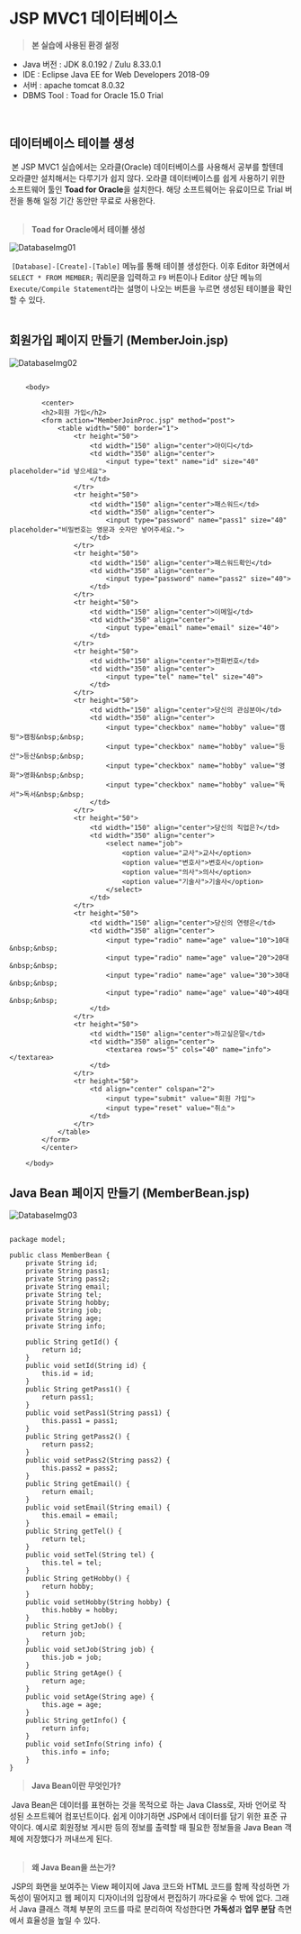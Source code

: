 # JSP MVC1 데이터베이스
> **본 실습에 사용된 환경 설정**

- Java 버전 : JDK 8.0.192 / Zulu 8.33.0.1
- IDE : Eclipse Java EE for Web Developers 2018-09
- 서버 : apache tomcat 8.0.32
- DBMS Tool : Toad for Oracle 15.0 Trial
<br/>

## 데이터베이스 테이블 생성
&nbsp;본 JSP MVC1 실습에서는 오라클(Oracle) 데이터베이스를 사용해서 공부를 할텐데 오라클만 설치해서는 다루기가 쉽지 않다. 오라클 데이터베이스를 쉽게 사용하기 위한 소프트웨어 툴인 **Toad for Oracle**을 설치한다. 해당 소프트웨어는 유료이므로 Trial 버전을 통해 일정 기간 동안만 무료로 사용한다.
<br/><br/>

> **Toad for Oracle에서 테이블 생성**

![DatabaseImg01](https://raw.githubusercontent.com/taechacode/JavaServletPageRepository/main/MVC1/images/Database/JSP_MVC1_Database_01.JPG)

&nbsp;`[Database]-[Create]-[Table]` 메뉴를 통해 테이블 생성한다. 이후 Editor 화면에서 `SELECT * FROM MEMBER;` 쿼리문을 입력하고 `F9` 버튼이나 Editor 상단 메뉴의 `Execute/Compile Statement`라는 설명이 나오는 버튼을 누르면 생성된 테이블을 확인할 수 있다.
<br/><br/>
## 회원가입 페이지 만들기 (MemberJoin.jsp)
![DatabaseImg02](https://raw.githubusercontent.com/taechacode/JavaServletPageRepository/main/MVC1/images/Database/JSP_MVC1_Database_02.JPG)
```

    <body>
    
    	<center>
    	<h2>회원 가입</h2>
    	<form action="MemberJoinProc.jsp" method="post">
    		<table width="500" border="1">
    			<tr height="50">
    				<td width="150" align="center">아이디</td>
    				<td width="350" align="center">
    					<input type="text" name="id" size="40" placeholder="id 넣으세요">
    				</td>
    			</tr>
    			<tr height="50">
    				<td width="150" align="center">패스워드</td>
    				<td width="350" align="center">
    					<input type="password" name="pass1" size="40" placeholder="비밀번호는 영문과 숫자만 넣어주세요.">
    				</td>
    			</tr>
    			<tr height="50">
    				<td width="150" align="center">패스워드확인</td>
    				<td width="350" align="center">
    					<input type="password" name="pass2" size="40">
    				</td>
    			</tr>
    			<tr height="50">
    				<td width="150" align="center">이메일</td>
    				<td width="350" align="center">
    					<input type="email" name="email" size="40">
    				</td>
    			</tr>
    			<tr height="50">
    				<td width="150" align="center">전화번호</td>
    				<td width="350" align="center">
    					<input type="tel" name="tel" size="40">
    				</td>
    			</tr>
    			<tr height="50">
    				<td width="150" align="center">당신의 관심분야</td>
    				<td width="350" align="center">
    					<input type="checkbox" name="hobby" value="캠핑">캠핑&nbsp;&nbsp;
    					<input type="checkbox" name="hobby" value="등산">등산&nbsp;&nbsp;
    					<input type="checkbox" name="hobby" value="영화">영화&nbsp;&nbsp;
    					<input type="checkbox" name="hobby" value="독서">독서&nbsp;&nbsp;
    				</td>
    			</tr>
    			<tr height="50">
    				<td width="150" align="center">당신의 직업은?</td>
    				<td width="350" align="center">
    					<select name="job">
    						<option value="교사">교사</option>
    						<option value="변호사">변호사</option>
    						<option value="의사">의사</option>
    						<option value="기술사">기술사</option>
    					</select>
    				</td>
    			</tr>
    			<tr height="50">
    				<td width="150" align="center">당신의 연령은</td>
    				<td width="350" align="center">
    					<input type="radio" name="age" value="10">10대&nbsp;&nbsp;
    					<input type="radio" name="age" value="20">20대&nbsp;&nbsp;
    					<input type="radio" name="age" value="30">30대&nbsp;&nbsp;
    					<input type="radio" name="age" value="40">40대&nbsp;&nbsp;
    				</td>
    			</tr>
    			<tr height="50">
    				<td width="150" align="center">하고싶은말</td>
    				<td width="350" align="center">
    					<textarea rows="5" cols="40" name="info"></textarea>
    				</td>
    			</tr>
    			<tr height="50">
    				<td align="center" colspan="2">
    					<input type="submit" value="회원 가입">
    					<input type="reset" value="취소">
    				</td>
    			</tr>
    		</table>
    	</form>
    	</center>
    	
    </body>

```
## Java Bean 페이지 만들기 (MemberBean.jsp)
![DatabaseImg03](https://raw.githubusercontent.com/taechacode/JavaServletPageRepository/main/MVC1/images/Database/JSP_MVC1_Database_03.JPG)

```

package model;

public class MemberBean {
	private String id;
	private String pass1;
	private String pass2;
	private String email;
	private String tel;
	private String hobby;
	private String job;
	private String age;
	private String info;
	
	public String getId() {
		return id;
	}
	public void setId(String id) {
		this.id = id;
	}
	public String getPass1() {
		return pass1;
	}
	public void setPass1(String pass1) {
		this.pass1 = pass1;
	}
	public String getPass2() {
		return pass2;
	}
	public void setPass2(String pass2) {
		this.pass2 = pass2;
	}
	public String getEmail() {
		return email;
	}
	public void setEmail(String email) {
		this.email = email;
	}
	public String getTel() {
		return tel;
	}
	public void setTel(String tel) {
		this.tel = tel;
	}
	public String getHobby() {
		return hobby;
	}
	public void setHobby(String hobby) {
		this.hobby = hobby;
	}
	public String getJob() {
		return job;
	}
	public void setJob(String job) {
		this.job = job;
	}
	public String getAge() {
		return age;
	}
	public void setAge(String age) {
		this.age = age;
	}
	public String getInfo() {
		return info;
	}
	public void setInfo(String info) {
		this.info = info;
	}
}

```
> **Java Bean이란 무엇인가?**

&nbsp;Java Bean은 데이터를 표현하는 것을 목적으로 하는 Java Class로, 자바 언어로 작성된 소프트웨어 컴포넌트이다.  쉽게 이야기하면 JSP에서 데이터를 담기 위한 표준 규약이다. 예시로 회원정보 게시판 등의 정보를 출력할 때 필요한 정보들을 Java Bean 객체에 저장했다가 꺼내쓰게 된다.
<br/><br/>
> **왜 Java Bean을 쓰는가?**

&nbsp;JSP의 화면을 보여주는 View 페이지에 Java 코드와 HTML 코드를 함께 작성하면 가독성이 떨어지고 웹 페이지 디자이너의 입장에서 편집하기 까다로울 수 밖에 없다. 그래서 Java 클래스 객체 부분의 코드를 따로 분리하여 작성한다면 **가독성**과 **업무 분담** 측면에서 효율성을 높일 수 있다.
<!--stackedit_data:
eyJoaXN0b3J5IjpbMTczNTM0MDE3NCwtMTE0MDI3ODQ0NywxMD
I5NTAwMDQwLDE3MjUwNTQ3ODEsNzc2ODUzOTI4LC0xNTEwMTAw
NjgxXX0=
-->

